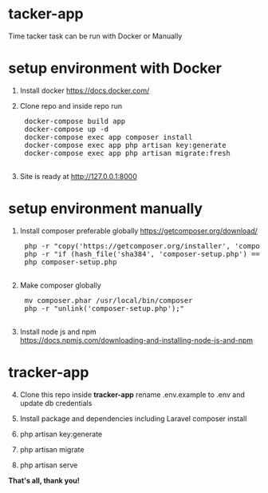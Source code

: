 # tacker-app
Time tacker task can be run with Docker or Manually

# setup environment with Docker
1. Install docker https://docs.docker.com/

2. Clone repo and inside repo run
    <pre>
    docker-compose build app
    docker-compose up -d
    docker-compose exec app composer install
    docker-compose exec app php artisan key:generate
    docker-compose exec app php artisan migrate:fresh
    </pre>
    
3. Site is ready at http://127.0.0.1:8000

# setup environment manually
1. Install composer preferable globally
https://getcomposer.org/download/
    <pre>
    php -r "copy('https://getcomposer.org/installer', 'composer-setup.php');"
    php -r "if (hash_file('sha384', 'composer-setup.php') === 'e0012edf3e80b6978849f5eff0d4b4e4c79ff1609dd1e613307e16318854d24ae64f26d17af3ef0bf7cfb710ca74755a') { echo 'Installer verified'; } else { echo 'Installer corrupt'; unlink('composer-setup.php'); } echo PHP_EOL;"
    php composer-setup.php
    </pre>
        
2. Make composer globally
    <pre>
    mv composer.phar /usr/local/bin/composer
    php -r "unlink('composer-setup.php');"
    </pre>
    
3. Install node js and npm  
https://docs.npmjs.com/downloading-and-installing-node-js-and-npm
    
# **tracker-app**
4. Clone this repo inside **tracker-app**
    rename .env.example to .env and update db credentials

5. Install package and dependencies including Laravel
    composer install
    
6. php artisan key:generate

7. php artisan migrate

8. php artisan serve

**That's all, thank you!**
